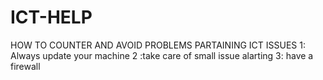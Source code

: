# ICT-HELP
HOW TO COUNTER AND AVOID PROBLEMS PARTAINING ICT ISSUES
1: Always update your machine
2 :take care of small issue alarting 
3: have a firewall
